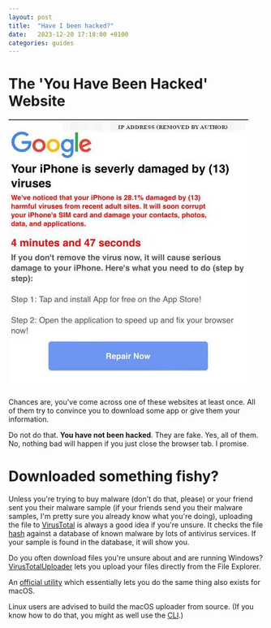 ```yaml
---
layout: post
title:  "Have I been hacked?"
date:   2023-12-20 17:18:00 +0100
categories: guides
---
```


# The 'You Have Been Hacked' Website

![Screenshot of a typical "Your device has been hacked message on iOS"](/assets/img/haveibeenhacked.jpeg)

Chances are, you've come across one of these websites at least once. All of them try to convince you to download some app or give them your information. 

Do not do that. **You have not been hacked**. They are fake. Yes, all of them. No, nothing bad will happen if you just close the browser tab. I promise. 

# Downloaded something fishy?
Unless you're trying to buy malware (don't do that, please) or your friend sent you their malware sample (if your friends send you their malware samples, I'm pretty sure you already know what you're doing),
uploading the file to [VirusTotal](https://www.virustotal.com/gui/home/upload) is always a good idea if you're unsure. It checks the file [hash](https://en.wikipedia.org/wiki/Hash_function) against a database of known malware by lots of antivirus services. If your sample is found in the database, it will show you.

Do you often download files you're unsure about and are running Windows? [VirusTotalUploader](https://github.com/SamuelTulach/VirusTotalUploader/releases) lets you upload your files directly from the File Explorer.

An [official utility](https://support.virustotal.com/hc/en-us/articles/115002179065-Desktop-Apps#mac-osx-uploader) which essentially lets you do the same thing also exists for macOS.

Linux users are advised to build the macOS uploader from source. (If you know how to do that, you might as well use the [CLI](https://virustotal.github.io/vt-cli/).) 